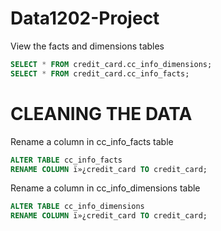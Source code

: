 # Data1202-Project


View the facts and dimensions tables
```sql
SELECT * FROM credit_card.cc_info_dimensions;
SELECT * FROM credit_card.cc_info_facts;
```

# CLEANING THE DATA
Rename a column in cc_info_facts table
```sql
ALTER TABLE cc_info_facts
RENAME COLUMN ï»¿credit_card TO credit_card;
```



Rename a column in cc_info_dimensions table
```sql
ALTER TABLE cc_info_dimensions
RENAME COLUMN ï»¿credit_card TO credit_card;
```


